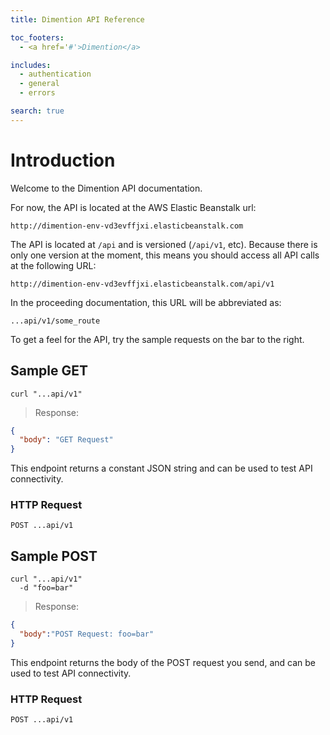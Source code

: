 ```yaml
---
title: Dimention API Reference

toc_footers:
  - <a href='#'>Dimention</a>

includes:
  - authentication
  - general
  - errors

search: true
---
```


# Introduction

Welcome to the Dimention API documentation.

For now, the API is located at the AWS Elastic Beanstalk url:

`http://dimention-env-vd3evffjxi.elasticbeanstalk.com`

The API is located at `/api` and is versioned (`/api/v1`, etc). Because there is only one version at the moment, this means you should access all API calls at the following URL:

`http://dimention-env-vd3evffjxi.elasticbeanstalk.com/api/v1`

In the proceeding documentation, this URL will be abbreviated as:

`...api/v1/some_route`

To get a feel for the API, try the sample requests on the bar to the right.

## Sample GET

```shell
curl "...api/v1"
```

> Response:

```json
{
  "body": "GET Request"
}
```

This endpoint returns a constant JSON string and can be used to test API connectivity.

### HTTP Request

`POST ...api/v1`

## Sample POST

```shell
curl "...api/v1"
  -d "foo=bar"
```

> Response:

```json
{
  "body":"POST Request: foo=bar"
}
```

This endpoint returns the body of the POST request you send, and can be used to test API connectivity.

### HTTP Request

`POST ...api/v1`
